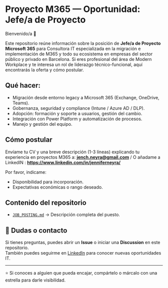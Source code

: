 # Proyecto M365 — Oportunidad: Jefe/a de Proyecto

Bienvenido/a 👋  

Este repositorio reúne información sobre la posición de **Jefe/a de Proyecto Microsoft 365** para Consultora IT especializada en la migración e implementación de M365 y todo su ecosistema en empresas del sector público y privado en Barcelona.
Si eres profesional del área de Modern Workplace y te interesa un rol de liderazgo técnico-funcional, aquí encontrarás la oferta y cómo postular.

## Qué hacer:
- Migración desde entorno legacy a Microsoft 365 (Exchange, OneDrive, Teams).
- Gobernanza, seguridad y compliance (Intune / Azure AD / DLP).
- Adopción: formación y soporte a usuarios, gestión del cambio.
- Integración con Power Platform y automatización de procesos.
- Manejo y gestión del equipo.

## Cómo postular
Envíame tu CV y una breve descripción (1-3 líneas) explicando tu experiencia en proyectos M365 a: **jench.neyra@gmail.com** / O añadame a LinkedIN : **https://www.linkedin.com/in/jenniferneyra/**   

Por favor, indicame:
- Disponibilidad para incorporación.  
- Expectativas económicas o rango deseado.  

## Contenido del repositorio
- [`JOB_POSTING.md`](./JOB_POSTING.md) → Descripción completa del puesto.   

## 💬 Dudas o contacto
Si tienes preguntas, puedes abrir un **Issue** o iniciar una **Discussion** en este repositorio.  
También puedes seguirme en [LinkedIn](https://www.linkedin.com) para conocer nuevas oportunidades IT.

---

⭐ Si conoces a alguien que pueda encajar, compártelo o márcalo con una estrella para darle visibilidad.

